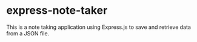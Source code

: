 # express-note-taker
This is a note taking application using Express.js to save and retrieve data from a JSON file.
